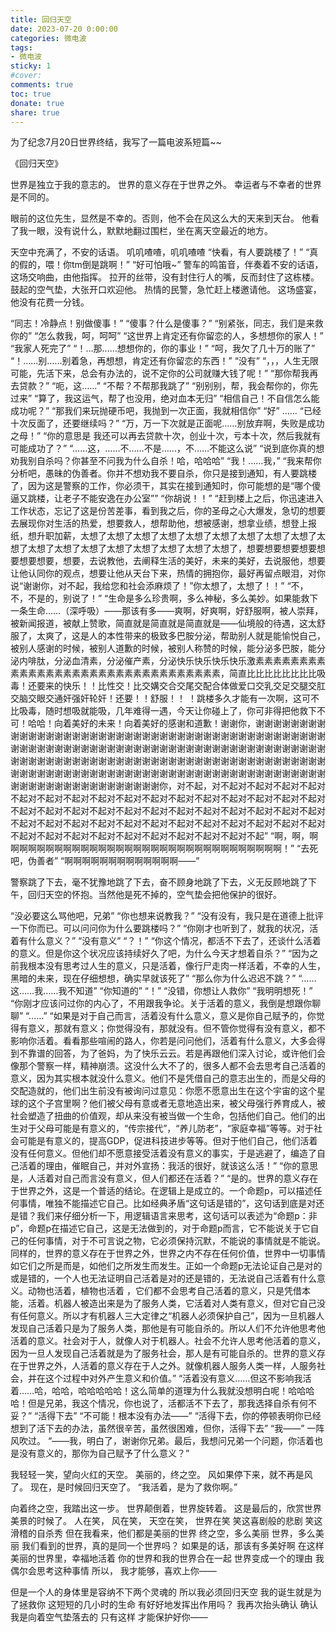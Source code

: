 ```yaml
---
title: 回归天空
date: 2023-07-20 0:00:00
categories: 微电波
tags:
- 微电波
sticky: 1
#cover:
comments: true
toc: true
donate: true
share: true
---
```


为了纪念7月20日世界终结，我写了一篇电波系短篇~~

《回归天空》

世界是独立于我的意志的。
世界的意义存在于世界之外。
幸运者与不幸者的世界是不同的。

眼前的这位先生，显然是不幸的。否则，他不会在风这么大的天来到天台。
他看了我一眼，没有说什么，默默地翻过围栏，坐在离天空最近的地方。

天空中充满了，不安的话语。
叽叽喳喳，叽叽喳喳
“快看，有人要跳楼了！”
“真的假的，喂！你tm倒是跳啊！”
“好可怕哦~”
警车的鸣笛音，伴奏着不安的话语，这场交响曲，由他指挥。
拉开的丝带，没有封住行人的嘴，反而封住了这栋楼。
鼓起的空气垫，大张开口欢迎他。
热情的民警，急忙赶上楼邀请他。
这场盛宴，他没有花费一分钱。

“同志！冷静点！别做傻事！”
“傻事？什么是傻事？”
“别紧张，同志，我们是来救你的”
“怎么救我，呵，呵呵”
“这世界上肯定还有你留恋的人，多想想你的家人！”
“我家人死完了”
“！…那……想想你的，你的事业！”
“呵，我欠了几十万的账了”
“！……别……别着急，再想想，肯定还有你留恋的东西！”
“没有”
“，，，人生无限可能，先活下来，总会有办法的，说不定你的公司就赚大钱了呢！”
“那你帮我再去贷款？”
“呃，这……”
“不帮？不帮那我跳了”
“别别别，帮，我会帮你的，你先过来”
“算了，我这运气，帮了也没用，绝对血本无归”
“相信自己！不自信怎么能成功呢？”
“那我们来玩抛硬币吧，我抛到一次正面，我就相信你”
“好”
……
“已经十次反面了，还要继续吗？”
“万，万一下次就是正面呢……别放弃啊，失败是成功之母！”
“你的意思是 我还可以再去贷款十次，创业十次，亏本十次，然后我就有可能成功了？”
“……这，……不……不是……，不……不能这么说”
“说到底你真的想劝我别自杀吗？你甚至不问我为什么自杀！哈，哈哈哈”
“我！……我，”
“我来帮你分析吧，愚昧的伪善者。你并不想劝我不要自杀，你只是接到通知，有人要跳楼了，因为这是警察的工作，你必须干，其实在接到通知时，你可能想的是“哪个傻逼又跳楼，让老子不能安逸在办公室””
“你胡说！！”
“赶到楼上之后，你迅速进入工作状态，忘记了这是份苦差事，看到我之后，你的圣母之心大爆发，急切的想要去展现你对生活的热爱，想要救人，想帮助他，想被感谢，想拿业绩，想登上报纸，想升职加薪，太想了太想了太想了太想了太想了太想了太想了太想了太想了太想了太想了太想了太想了太想了太想了太想了太想了太想了，想要想要想要想要想要想要想要，想要，去说教他，去阐释生活的美好，未来的美好，去说服他，想要让他认同你的观点，想要让他从天台下来，热情的拥抱你，最好再留点眼泪，对你说“谢谢你，对不起，我给您和社会添麻烦了！”你太想了，太想了！！”
“不，不，不是的，别说了！”
“生命是多么珍贵啊，多么神秘，多么美妙。如果能救下一条生命……（深呼吸）——那该有多——爽啊，好爽啊，好舒服啊，被人崇拜，被新闻报道，被献上赞歌，简直就是简直就是简直就是——仙境般的待遇，这太舒服了，太爽了，这是人的本性带来的极致多巴胺分泌，帮助别人就是能愉悦自己，被别人感谢的时候，被别人道歉的时候，被别人称赞的时候，能分泌多巴胺，能分泌内啡肽，分泌血清素，分泌催产素，分泌快乐快乐快乐快乐激素素素素素素素素素素素素素素素素素素素素素素素素素素素素素素素素，简直比比比比比比比比吸毒！还要来的快乐！！比性交！比交媾交合交尾交配合体做爱口交乳交足交腿交肛交脑交眼交通奸强奸轮奸！还要！！舒服！！ ！跳楼多久才能有一次啊，这可不比吸毒，随时想吸就能吸，几年难得一遇，今天让你碰上了，你可非得把他救下不可！哈哈！向着美好的未来！向着美好的感谢和道歉！谢谢你，谢谢谢谢谢谢谢谢谢谢谢谢谢谢谢谢谢谢谢谢谢谢谢谢谢谢谢谢谢谢谢谢谢谢谢谢谢谢谢谢谢谢谢谢谢谢谢谢谢谢谢谢谢谢谢谢谢谢谢谢谢谢谢谢谢谢谢谢谢谢谢谢谢谢谢谢谢谢谢谢谢谢谢谢谢谢谢谢谢谢谢谢谢谢谢谢谢谢谢谢谢谢谢谢谢谢谢谢谢谢谢谢谢谢谢谢谢谢谢谢谢谢谢谢谢谢谢谢谢谢谢谢谢谢谢谢谢谢谢谢谢谢谢谢谢谢谢谢谢谢谢谢谢谢谢谢谢谢谢谢谢谢谢谢谢谢谢谢谢你，对不起，对不起对不起对不起对不起对不起对不起对不起对不起对不起对不起对不起对不起对不起对不起对不起对不起对不起对不起对不起对不起对不起对不起对不起对不起对不起对不起对不起对不起对不起对不起对不起对不起对不起对不起对不起对不起对不起对不起对不起对不起对不起对不起对不起对不起对不起对不起对不起对不起对不起对不起”
“啊，啊，啊啊啊啊啊啊啊啊啊啊啊啊啊啊啊啊啊啊啊啊啊啊啊啊啊啊啊啊啊啊啊啊！”
“去死吧，伪善者”
“啊啊啊啊啊啊啊啊啊啊啊啊啊——”

警察跳了下去，毫不犹豫地跳了下去，奋不顾身地跳了下去，义无反顾地跳了下午，回归天空的怀抱。当然他是死不掉的，空气垫会把他保护的很好。

“没必要这么骂他吧，兄弟”
“你也想来说教我？”
“没有没有，我只是在道德上批评一下你而已。可以问问你为什么要跳楼吗？”
“你刚才也听到了，就我的状况，活着有什么意义？”
“没有意义”
“？！”
“你这个情况，都活不下去了，还谈什么活着的意义。但是你这个状况应该持续好久了吧，为什么今天才想着自杀？”
“因为之前我根本没有思考过人生的意义，只是活着，像行尸走肉一样活着，不幸的人生，黑暗的未来，现在仔细想想，确实早就该死了”
“那么你为什么迟迟不跳？”
“……这……我……我不知道”
“你知道的”
“！”
“没错，你想让人救你”
“我明明想死！”
“你刚才应该问过你的内心了，不用跟我争论。关于活着的意义，我倒是想跟你聊聊”
“……”
“如果是对于自己而言，活着没有什么意义，意义是你自己赋予的，你觉得有意义，那就有意义；你觉得没有，那就没有。但不管你觉得有没有意义，都不影响你活着。看看那些喧闹的路人，你若是问问他们，活着有什么意义，大多会得到不靠谱的回答，为了爸妈，为了快乐云云。若是再跟他们深入讨论，或许他们会像那个警察一样，精神崩溃。这没什么大不了的，很多人都不会去思考自己活着的意义，因为其实根本就没什么意义。他们不是凭借自己的意志出生的，而是父母的交配造就的，他们出生前没有被询问过意见：你愿不愿意出生在这个宇宙的这个星球的这个子宫里啊？他们被父母有意或者无意地造出来，被父母强行养育成人，被社会塑造了扭曲的价值观，却从来没有被当做一个生命，包括他们自己。他们的出生对于父母可能是有意义的，“传宗接代”，“养儿防老”，“家庭幸福”等等。对于社会可能是有意义的，提高GDP，促进科技进步等等。但对于他们自己，他们活着没有任何意义。但他们却不愿意接受活着没有意义的事实，于是逃避了，编造了自己活着的理由，催眠自己，并对外宣扬：我活的很好，就该这么活！”
“你的意思是，人活着对自己而言没有意义，但人们都还在活着？”
“是的。世界的意义存在于世界之外，这是一个普适的结论。在逻辑上是成立的。一个命题p，可以描述任何事情，唯独不能描述它自己。比如经典矛盾“这句话是错的”，这句话到底是对还是错？我们来仔细分析一下，用逻辑语言来思考，这句话可以表述为“命题p：非p”，命题p在描述它自己，这是无法做到的，对于命题p而言，它不能说关于它自己的任何事情，对于不可言说之物，它必须保持沉默，不能说的事情就是不能说。同样的，世界的意义存在于世界之外，世界之内不存在任何价值，世界中一切事情如它们之所是而是，如他们之所发生而发生。正如一个命题p无法论证自己是对的或是错的，一个人也无法证明自己活着是对的还是错的，无法说自己活着有什么意义。动物也活着，植物也活着 ，它们都不会思考自己活着的意义，只是凭借本能，活着。机器人被造出来是为了服务人类，它活着对人类有意义，但对它自己没有任何意义。所以才有机器人三大定律之“机器人必须保护自己”，因为一旦机器人发现自己活着只是为了服务人类，那他是有可能自杀的。所以人们不允许他思考他活着的意义。社会对于人，就像人对于机器人。社会不允许人思考他活着的意义，因为一旦人发现自己活着就是为了服务社会，那人是有可能自杀的。世界的意义存在于世界之外，人活着的意义存在于人之外。就像机器人服务人类一样，人服务社会，并在这个过程中对外产生意义和价值。”
“活着没有意义……但这不影响我活着……哈，哈哈，哈哈哈哈哈！这么简单的道理为什么我就没想明白呢！哈哈哈哈！但是兄弟，我这个情况，你也说了，活都活不下去了，那我选择自杀有何不妥？”
“活得下去”
“不可能！根本没有办法——”
“活得下去，你的停顿表明你已经想到了活下去的办法，虽然很辛苦，虽然很困难，但你，活得下去”
“我——”
一阵风吹过。
“——我，明白了，谢谢你兄弟。最后，我想问兄弟一个问题，你活着也是没有意义的，那你为自己赋予了什么意义？”

我轻轻一笑，望向火红的天空。
美丽的，终之空。
风如果停下来，就不再是风了。
现在，是时候回归天空了。
“我活着，是为了救你啊。”

向着终之空，我踏出这一步。
世界颠倒着，世界旋转着。
这是最后的，欣赏世界美景的时候了。
人在笑，
风在笑，
天空在笑，
世界在笑
笑这喜剧般的悲剧
笑这滑稽的自杀秀
但在我看来，他们都是美丽的世界
终之空，多么美丽
世界，多么美丽
我们看到的世界，真的是同一个世界吗？
如果是的话，那该有多美好啊
在这样美丽的世界里，幸福地活着
你的世界和我的世界合在一起
世界变成一个的理由
我偶尔会思考这种事情
所以，
我才能够，喜欢上你——

但是一个人的身体里是容纳不下两个灵魂的
所以我必须回归天空
我的诞生就是为了拯救你
这短短的几小时的生命
有好好地发挥出作用吗？
我再次抬头确认
确认我是向着空气垫落去的
只有这样
才能保护好你——
